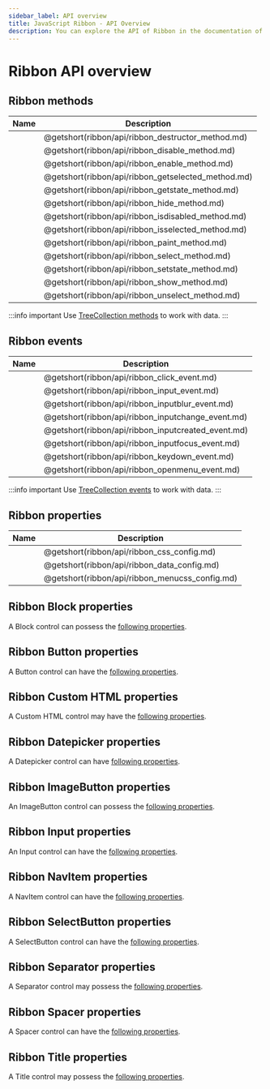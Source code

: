 ```yaml
---
sidebar_label: API overview
title: JavaScript Ribbon - API Overview 
description: You can explore the API of Ribbon in the documentation of the DHTMLX JavaScript UI library. Browse developer guides and API reference, try out code examples and live demos, and download a free 30-day evaluation version of DHTMLX Suite.
---
```


# Ribbon API overview

## Ribbon methods

| Name                                        | Description                                        |
| ------------------------------------------- | -------------------------------------------------- |
| [](ribbon/api/ribbon_destructor_method.md)  | @getshort(ribbon/api/ribbon_destructor_method.md)  |
| [](ribbon/api/ribbon_disable_method.md)     | @getshort(ribbon/api/ribbon_disable_method.md)     |
| [](ribbon/api/ribbon_enable_method.md)      | @getshort(ribbon/api/ribbon_enable_method.md)      |
| [](ribbon/api/ribbon_getselected_method.md) | @getshort(ribbon/api/ribbon_getselected_method.md) |
| [](ribbon/api/ribbon_getstate_method.md)    | @getshort(ribbon/api/ribbon_getstate_method.md)    |
| [](ribbon/api/ribbon_hide_method.md)        | @getshort(ribbon/api/ribbon_hide_method.md)        |
| [](ribbon/api/ribbon_isdisabled_method.md)  | @getshort(ribbon/api/ribbon_isdisabled_method.md)  |
| [](ribbon/api/ribbon_isselected_method.md)  | @getshort(ribbon/api/ribbon_isselected_method.md)  |
| [](ribbon/api/ribbon_paint_method.md)       | @getshort(ribbon/api/ribbon_paint_method.md)       |
| [](ribbon/api/ribbon_select_method.md)      | @getshort(ribbon/api/ribbon_select_method.md)      |
| [](ribbon/api/ribbon_setstate_method.md)    | @getshort(ribbon/api/ribbon_setstate_method.md)    |
| [](ribbon/api/ribbon_show_method.md)        | @getshort(ribbon/api/ribbon_show_method.md)        |
| [](ribbon/api/ribbon_unselect_method.md)    | @getshort(ribbon/api/ribbon_unselect_method.md)    |

:::info important
Use [TreeCollection methods](tree_collection.md) to work with data. 
:::

## Ribbon events

| Name                                        | Description                                        |
| ------------------------------------------- | -------------------------------------------------- |
| [](ribbon/api/ribbon_click_event.md)        | @getshort(ribbon/api/ribbon_click_event.md)        |
| [](ribbon/api/ribbon_input_event.md)    	  | @getshort(ribbon/api/ribbon_input_event.md)    	   |
| [](ribbon/api/ribbon_inputblur_event.md)    | @getshort(ribbon/api/ribbon_inputblur_event.md)    |
| [](ribbon/api/ribbon_inputchange_event.md)  | @getshort(ribbon/api/ribbon_inputchange_event.md)  |
| [](ribbon/api/ribbon_inputcreated_event.md) | @getshort(ribbon/api/ribbon_inputcreated_event.md) |
| [](ribbon/api/ribbon_inputfocus_event.md)   | @getshort(ribbon/api/ribbon_inputfocus_event.md)   |
| [](ribbon/api/ribbon_keydown_event.md)      | @getshort(ribbon/api/ribbon_keydown_event.md)      |
| [](ribbon/api/ribbon_openmenu_event.md)     | @getshort(ribbon/api/ribbon_openmenu_event.md)     |

:::info important
Use [TreeCollection events](tree_collection.md#events) to work with data. 
:::

## Ribbon properties

| Name                                    | Description                                    |
| --------------------------------------- | ---------------------------------------------- |
| [](ribbon/api/ribbon_css_config.md)     | @getshort(ribbon/api/ribbon_css_config.md)     |
| [](ribbon/api/ribbon_data_config.md)    | @getshort(ribbon/api/ribbon_data_config.md)    |
| [](ribbon/api/ribbon_menucss_config.md) | @getshort(ribbon/api/ribbon_menucss_config.md) |

## Ribbon Block properties

A Block control can possess the [following properties](ribbon/api/api_block_properties.md).

## Ribbon Button properties

A Button control can have the [following properties](ribbon/api/api_button_properties.md).

## Ribbon Custom HTML properties

A Custom HTML control may have the [following properties](ribbon/api/api_customhtml_properties.md).

## Ribbon Datepicker properties

A Datepicker control can have [following properties](ribbon/api/api_datepicker_properties.md).

## Ribbon ImageButton properties

An ImageButton control can possess the [following properties](ribbon/api/api_imagebutton_properties.md).

## Ribbon Input properties

An Input control can have the [following properties](ribbon/api/api_input_properties.md).

## Ribbon NavItem properties

A NavItem control can have the [following properties](ribbon/api/api_navitem_properties.md).

## Ribbon SelectButton properties

A SelectButton control can have the [following properties](ribbon/api/api_selectbutton_properties.md).

## Ribbon Separator properties

A Separator control may possess the [following properties](ribbon/api/api_separator_properties.md).

## Ribbon Spacer properties

A Spacer control can have the [following properties](ribbon/api/api_spacer_properties.md).

## Ribbon Title properties

A Title control may possess the [following properties](ribbon/api/api_title_properties.md).
